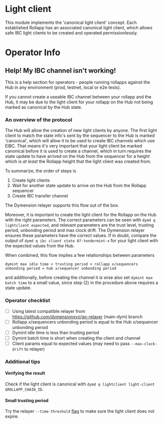 # Light client

This module implements the 'canonical light client' concept. Each established Rollapp has an associated canonical light client, which allows safe IBC light clients to be created and operated permissionlessly.

# Operator Info

## Help! My IBC channel isn't working!

This is a help section for operators - people running rollapps against the Hub in any environment (prod, testnet, local or e2e tests).

If you cannot create a useable IBC channel between your rollapp and the Hub, it may be due to the light client for your rollapp on the Hub not being marked as canonical by the Hub state.

### An overview of the protocol

The Hub will allow the creation of new light clients by anyone. The first light client to match the state info's sent by the sequencer to the Hub is marked 'canonical', which will allow it to be used to create IBC channels which use EIBC. That means it's very important that your light client be marked canonical before it is used to create a channel, which in turn requires the state update to have arrived on the Hub from the sequencer for a height which is *at least* the Rollapp height that the light client was created from. 

To summarize, the order of steps is

1. Create light clients 
2. Wait for another state update to arrive on the Hub from the Rollapp sequencer
3. Create IBC transfer channel

The Dymension relayer supports this flow out of the box.

Moreover, it is important to create the light client for the Rollapp on the Hub with the right parameters. The correct parameters can be seen with `dymd q lightclient expected`, and relevant parameters are the trust level, trusting period, unbonding period and max clock drift. The Dymension relayer ensures these parameters have the correct values. If in doubt, compare the output of `dymd q ibc client state 07-tendermint-x` for your light client with the expected values from the Hub.

When combined, this flow implies a few relationships between parameters

```
dymint max idle time < trusting period < rollapp x/sequencers unbonding period = hub x/sequencer unbonding period
```

and additionally, before creating the channel it is wise also set `dymint max batch time` to a small value, since step (2) in the procedure above requires a state update.


### Operator checklist

- [ ] Using latest compatible relayer from https://github.com/dymensionxyz/go-relayer (main-dym) branch
- [ ] Rollapp x/sequencers unbonding period is equal to the Hub x/sequencer unbonding period
- [ ] Dymint idle time is less than trusting period
- [ ] Dymint batch time is short when creating the client and channel
- [ ] Client params equal to expected values (may need to pass `--max-clock-drift` to relayer)

### Additional tips

#### Verifying the result

Check if the light client is canonical with `dymd q lightclient light-client $ROLLAPP_CHAIN_ID`.

#### Small trusting period

Try the relayer `--time-threshold` [flag](https://github.com/cosmos/relayer/blob/main/docs/advanced_usage.md#auto-update-light-client) to make sure the light client does not expire.

